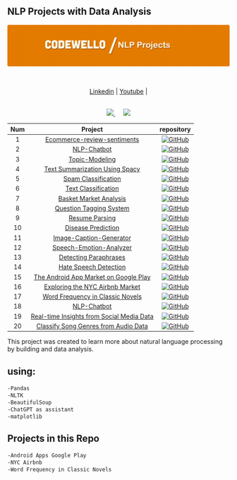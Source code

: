 ## NLP Projects with Data Analysis

<div align="center">
  <p>
    <a align="center" href="" target="_blank">
      <img
        width="850"
        src="https://raw.githubusercontent.com/HossamEldinx/NLP-Projects/main/codewello-banner.png"
      >
    </a>
  </p>
  <br>

  [Linkedin]() | [Youtube]() | 

  <br>


  <div align="center">
      <a href="https://www.youtube.com/@codewello">
          <img
            src="https://media.roboflow.com/notebooks/template/icons/purple/youtube.png?ik-sdk-version=javascript-1.4.3&updatedAt=1672949634652"
            width="3%"
          />
      </a>
      <img src="https://github.com/SkalskiP/SkalskiP/blob/master/icons/transparent.png" width="3%"/>
      <a href="https://www.linkedin.com/in/hossam-eldin/">
          <img
            src="https://media.roboflow.com/notebooks/template/icons/purple/linkedin.png?ik-sdk-version=javascript-1.4.3&updatedAt=1672949633691"
            width="3%"
          />
      </a>

  </div>


</div>


| **Num** | **Project** | **repository** |
|:----:|:------------:|:-------------------------------------------------:|
| 1 | [Ecommerce-review-sentiments](https://github.com/ninda-code/ecommerce-review-sentiments/tree/main) | [![GitHub](https://badges.aleen42.com/src/github.svg)](https://github.com/ninda-code/ecommerce-review-sentiments/tree/main) |
| 2 | [NLP-Chatbot](https://github.com/ankitamasand/nlp-chatbot) | [![GitHub](https://badges.aleen42.com/src/github.svg)](https://github.com/ankitamasand/nlp-chatbot) |
| 3 | [Topic-Modeling](https://github.com/yanhan-si/NLP-and-Topic-Modeling-on-User-Review-Dataset) | [![GitHub](https://badges.aleen42.com/src/github.svg)](https://github.com/yanhan-si/NLP-and-Topic-Modeling-on-User-Review-Dataset) |
| 4 | [Text Summarization Using Spacy](https://github.com/sainivarsha97/spacy-Tutorial/tree/master) | [![GitHub](https://badges.aleen42.com/src/github.svg)](https://github.com/sainivarsha97/spacy-Tutorial/tree/master) |
| 5 | [Spam Classification](https://github.com/manulthanura/Spam-Classification-using-NLP) | [![GitHub](https://badges.aleen42.com/src/github.svg)](https://github.com/manulthanura/Spam-Classification-using-NLP) |
| 6 | [Text Classification](https://github.com/Idilismiguzel/NLP-with-Python/blob/master/Text-Classification.ipynb) | [![GitHub](https://badges.aleen42.com/src/github.svg)](https://github.com/Idilismiguzel/NLP-with-Python/blob/master/Text-Classification.ipynb) |
| 7| [Basket Market Analysis ](https://github.com/limchiahooi/market-basket-analysis) | [![GitHub](https://badges.aleen42.com/src/github.svg)](https://github.com/limchiahooi/market-basket-analysis) |
| 8 | [Question Tagging System](https://github.com/kushagra2103/Auto-Tagging-System) | [![GitHub](https://badges.aleen42.com/src/github.svg)](https://github.com/kushagra2103/Auto-Tagging-System) |
| 9 | [Resume Parsing](https://github.com/anshulmahajan01/NLP/blob/master/Resume%20Parsing%20.ipynb) | [![GitHub](https://badges.aleen42.com/src/github.svg)](https://github.com/anshulmahajan01/NLP/blob/master/Resume%20Parsing%20.ipynb) |
| 10 | [Disease Prediction](https://github.com/anujdutt9/Disease-Prediction-from-Symptoms) | [![GitHub](https://badges.aleen42.com/src/github.svg)](https://github.com/anujdutt9/Disease-Prediction-from-Symptoms) |
| 11 | [Image-Caption-Generator](https://github.com/MiteshPuthran/Image-Caption-Generator/tree/master) | [![GitHub](https://badges.aleen42.com/src/github.svg)](https://github.com/MiteshPuthran/Image-Caption-Generator/tree/master) |
| 12 | [Speech-Emotion-Analyzer](https://github.com/MiteshPuthran/Speech-Emotion-Analyzer) | [![GitHub](https://badges.aleen42.com/src/github.svg)](https://github.com/MiteshPuthran/Speech-Emotion-Analyzer) |
| 13 | [Detecting Paraphrases](https://github.com/wasiahmad/paraphrase_identification) | [![GitHub](https://badges.aleen42.com/src/github.svg)](https://github.com/wasiahmad/paraphrase_identification) |
| 14 | [Hate Speech Detection](https://github.com/NakulLakhotia/Hate-Speech-Detection-in-Social-Media-using-Python/blob/master/final_customization.ipynb) | [![GitHub](https://badges.aleen42.com/src/github.svg)](https://github.com/NakulLakhotia/Hate-Speech-Detection-in-Social-Media-using-Python/blob/master/final_customization.ipynb) |
| 15 | [ The Android App Market on Google Play ](https://github.com/HossamEldinx/NLP-Projects/tree/main/Android%20Apps%20Google%20Play) | [![GitHub](https://badges.aleen42.com/src/github.svg)](https://github.com/HossamEldinx/NLP-Projects/tree/main/Android%20Apps%20Google%20Play) |
| 16 | [Exploring the NYC Airbnb Market](https://github.com/HossamEldinx/NLP-Projects/tree/main/Nyc%20Airbnb) | [![GitHub](https://badges.aleen42.com/src/github.svg)](https://github.com/HossamEldinx/NLP-Projects/tree/main/Nyc%20Airbnb) |
| 17 | [Word Frequency in Classic Novels](https://github.com/HossamEldinx/NLP-Projects/tree/main/Word%20Frequency%20in%20Classic%20Novels) | [![GitHub](https://badges.aleen42.com/src/github.svg)](https://github.com/HossamEldinx/NLP-Projects/tree/main/Word%20Frequency%20in%20Classic%20Novels) |
| 18 | [NLP-Chatbot](https://github.com/mrbarkis/DataCamp_projects/tree/master/Find%20Movie%20Similarity%20from%20Plot%20Summaries) | [![GitHub](https://badges.aleen42.com/src/github.svg)](https://github.com/mrbarkis/DataCamp_projects/tree/master/Find%20Movie%20Similarity%20from%20Plot%20Summaries) |
| 19 | [Real-time Insights from Social Media Data](https://github.com/mrbarkis/DataCamp_projects/tree/master/Real-time%20Insights%20from%20Social%20Media%20Data) | [![GitHub](https://badges.aleen42.com/src/github.svg)](https://github.com/mrbarkis/DataCamp_projects/tree/master/Real-time%20Insights%20from%20Social%20Media%20Data) |
| 20 | [Classify Song Genres from Audio Data](https://github.com/kayveen/Classify-Song-Genres-from-Audio-Data) | [![GitHub](https://badges.aleen42.com/src/github.svg)](https://github.com/kayveen/Classify-Song-Genres-from-Audio-Data) |




This project was created to learn more about natural language processing by building and data analysis.

## using:
    -Pandas
    -NLTK
    -BeautifulSoup
    -ChatGPT as assistant
    -matplotlib
    




## Projects in this Repo

    -Android Apps Google Play
    -NYC Airbnb
    -Word Frequency in Classic Novels